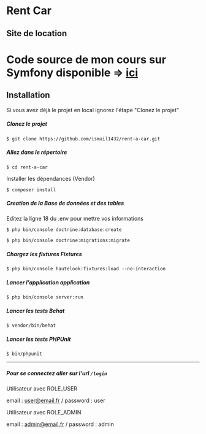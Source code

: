 # Rent Car
## Site de location

# Code source de mon cours sur Symfony disponible => [ici](https://www.udemy.com/creer-un-site-avec-symfony-4/?couponCode=EARLY-BIRD-FEVRIER)

## Installation

Si vous avez déjà le projet en local ignorez l'étape "Clonez le projet"

##### Clonez le projet 

`$ git clone https://github.com/ismail1432/rent-a-car.git`

##### Allez dans le répertoire

`$ cd rent-a-car`

Installer les dépendances (Vendor)

`$ composer install`

##### Creation de la Base de données et des tables

Editez la ligne 18 du .env pour mettre vos informations

`$ php bin/console doctrine:database:create`

`$ php bin/console doctrine:migrations:migrate`

##### Chargez les fixtures Fixtures

`$ php bin/console hautelook:fixtures:load --no-interaction`

##### Lancer l'application application

`$ php bin/console server:run`

##### Lancer les tests Behat

`$ vendor/bin/behat`

##### Lancer les tests PHPUnit

`$ bin/phpunit`

-----

##### Pour se connectez aller sur l'url  `/login`

Utilisateur avec ROLE_USER

email : user@email.fr /
password : user


Utilisateur avec ROLE_ADMIN

email : admin@email.fr /
password : admin
